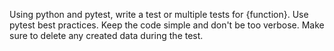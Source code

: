 Using python and pytest, write a test or multiple tests for {function}. Use pytest best practices. Keep the code simple and don't be too verbose. Make sure to delete any created data during the test.